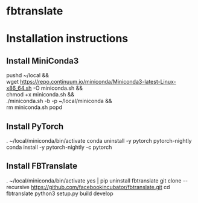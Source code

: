 # fbtranslate

# Installation instructions

## Install MiniConda3
pushd ~/local && \
wget https://repo.continuum.io/miniconda/Miniconda3-latest-Linux-x86_64.sh -O miniconda.sh && \
    chmod +x miniconda.sh && \
    ./miniconda.sh -b -p ~/local/miniconda && \
    rm miniconda.sh
popd

## Install PyTorch
. ~/local/miniconda/bin/activate
conda uninstall -y pytorch pytorch-nightly
conda install -y pytorch-nightly -c pytorch

## Install FBTranslate
. ~/local/miniconda/bin/activate
yes | pip uninstall fbtranslate
git clone --recursive https://github.com/facebookincubator/fbtranslate.git
cd fbtranslate
python3 setup.py build develop
